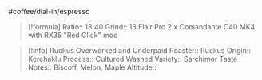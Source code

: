 #coffee/dial-in/espresso

> [!formula] 
> Ratio:: 18:40
> Grind:: 13
> Flair Pro 2 x Comandante C40 MK4 with RX35 "Red Click" mod
> 

> [!info] Ruckus Overworked and Underpaid
> Roaster:: Ruckus
> Origin:: Kerehaklu
> Process:: Cultured Washed
> Variety:: Sarchimor
> Taste Notes:: Biscoff, Melon, Maple
> Altitude:: 
